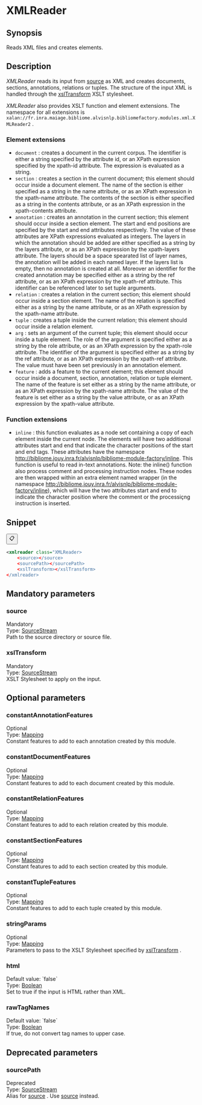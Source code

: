 <h1 class="module">XMLReader</h1>

## Synopsis

Reads XML files and creates elements.

## Description

 *XMLReader* reads its input from <a href="#source" class="param">source</a> as XML and creates documents, sections, annotations, relations or tuples. The structure of the input XML is handled through the <a href="#xslTransform" class="param">xslTransform</a> XSLT stylesheet.

 *XMLReader* also provides XSLT function and element extensions. The namespace for all extensions is `xalan://fr.inra.maiage.bibliome.alvisnlp.bibliomefactory.modules.xml.XMLReader2` .

### Element extensions
*  `document` : creates a document in the current corpus. The identifier is either a string specified by the attribute id, or an XPath expression specified by the xpath-id attribute. The expression is evaluated as a string.
*  `section` : creates a section in the current document; this element should occur inside a document element. The name of the section is either specified as a string in the name attribute, or as an XPath expression in the xpath-name attribute. The contents of the section is either specified as a string in the contents attribute, or as an XPath expression in the xpath-contents attribute.
*  `annotation` : creates an annotation in the current section; this element should occur inside a section element. The start and end positions are specified by the start and end attributes respectively. The value of these attributes are XPath expressions evaluated as integers. The layers in which the annotation should be added are either specified as a string by the layers attribute, or as an XPath expression by the xpath-layers attribute. The layers should be a space spearated list of layer names, the annotation will be added in each named layer. If the layers list is empty, then no annotation is created at all. Moreover an identifier for the created annotation may be specified either as a string by the ref attribute, or as an XPath expression by the xpath-ref attribute. This identifier can be referenced later to set tuple arguments.
*  `relation` : creates a relation in the current section; this element should occur inside a section element. The name of the relation is specified either as a string by the name attribute, or as an XPath expression by the xpath-name attribute.
*  `tuple` : creates a tuple inside the current relation; this element should occur inside a relation element.
*  `arg` : sets an argument of the current tuple; this element should occur inside a tuple element. The role of the argument is specified either as a string by the role attribute, or as an XPath expression by the xpath-role attribute. The identifier of the argument is specified either as a string by the ref attribute, or as an XPath expression by the xpath-ref attribute. The value must have been set previously in an annotation element.
*  `feature` : adds a feature to the current element; this element should occur inside a document, section, annotation, relation or tuple element. The name of the feature is set either as a string by the name attribute, or as an XPath expression by the xpath-name attribute. The value of the feature is set either as a string by the value attribute, or as an XPath expression by the xpath-value attribute.



### Function extensions
*  `inline` : this function evaluates as a node set containing a copy of each element inside the current node. The elements will have two additional attributes start and end that indicate the character positions of the start and end tags. These attributes have the namespace http://bibliome.jouy.inra.fr/alvisnlp/bibliome-module-factory/inline. This function is useful to read in-text annotations. Note: the inline() function also process comment and processing instruction nodes. These nodes are then wrapped within an extra element named wrapper (in the namespace http://bibliome.jouy.inra.fr/alvisnlp/bibliome-module-factory/inline), which will have the two attributes start and end to indicate the character position where the comment or the processiçng instruction is inserted.



## Snippet



<button class="copy-code-button" title="Copy to clipboard" onclick="copy_code(this)">📋</button>
```xml
<xmlreader class="XMLReader>
    <source></source>
    <sourcePath></sourcePath>
    <xslTransform></xslTransform>
</xmlreader>
```

## Mandatory parameters

<h3 id="source" class="param">source</h3>

<div class="param-level param-level-mandatory">Mandatory
</div>
<div class="param-type">Type: <a href="../converter/fr.inra.maiage.bibliome.util.streams.SourceStream" class="converter">SourceStream</a>
</div>
Path to the source directory or source file.

<h3 id="xslTransform" class="param">xslTransform</h3>

<div class="param-level param-level-mandatory">Mandatory
</div>
<div class="param-type">Type: <a href="../converter/fr.inra.maiage.bibliome.util.streams.SourceStream" class="converter">SourceStream</a>
</div>
XSLT Stylesheet to apply on the input.

## Optional parameters

<h3 id="constantAnnotationFeatures" class="param">constantAnnotationFeatures</h3>

<div class="param-level param-level-optional">Optional
</div>
<div class="param-type">Type: <a href="../converter/fr.inra.maiage.bibliome.alvisnlp.core.module.types.Mapping" class="converter">Mapping</a>
</div>
Constant features to add to each annotation created by this module.

<h3 id="constantDocumentFeatures" class="param">constantDocumentFeatures</h3>

<div class="param-level param-level-optional">Optional
</div>
<div class="param-type">Type: <a href="../converter/fr.inra.maiage.bibliome.alvisnlp.core.module.types.Mapping" class="converter">Mapping</a>
</div>
Constant features to add to each document created by this module.

<h3 id="constantRelationFeatures" class="param">constantRelationFeatures</h3>

<div class="param-level param-level-optional">Optional
</div>
<div class="param-type">Type: <a href="../converter/fr.inra.maiage.bibliome.alvisnlp.core.module.types.Mapping" class="converter">Mapping</a>
</div>
Constant features to add to each relation created by this module.

<h3 id="constantSectionFeatures" class="param">constantSectionFeatures</h3>

<div class="param-level param-level-optional">Optional
</div>
<div class="param-type">Type: <a href="../converter/fr.inra.maiage.bibliome.alvisnlp.core.module.types.Mapping" class="converter">Mapping</a>
</div>
Constant features to add to each section created by this module.

<h3 id="constantTupleFeatures" class="param">constantTupleFeatures</h3>

<div class="param-level param-level-optional">Optional
</div>
<div class="param-type">Type: <a href="../converter/fr.inra.maiage.bibliome.alvisnlp.core.module.types.Mapping" class="converter">Mapping</a>
</div>
Constant features to add to each tuple created by this module.

<h3 id="stringParams" class="param">stringParams</h3>

<div class="param-level param-level-optional">Optional
</div>
<div class="param-type">Type: <a href="../converter/fr.inra.maiage.bibliome.alvisnlp.core.module.types.Mapping" class="converter">Mapping</a>
</div>
Parameters to pass to the XSLT Stylesheet specified by <a href="#xslTransform" class="param">xslTransform</a> .

<h3 id="html" class="param">html</h3>

<div class="param-level param-level-default-value">Default value: `false`
</div>
<div class="param-type">Type: <a href="../converter/java.lang.Boolean" class="converter">Boolean</a>
</div>
Set to true if the input is HTML rather than XML.

<h3 id="rawTagNames" class="param">rawTagNames</h3>

<div class="param-level param-level-default-value">Default value: `false`
</div>
<div class="param-type">Type: <a href="../converter/java.lang.Boolean" class="converter">Boolean</a>
</div>
If true, do not convert tag names to upper case.

## Deprecated parameters

<h3 id="sourcePath" class="param">sourcePath</h3>

<div class="param-level param-level-deprecated">Deprecated
</div>
<div class="param-type">Type: <a href="../converter/fr.inra.maiage.bibliome.util.streams.SourceStream" class="converter">SourceStream</a>
</div>
Alias for <a href="#source" class="param">source</a> . Use <a href="#source" class="param">source</a> instead.

